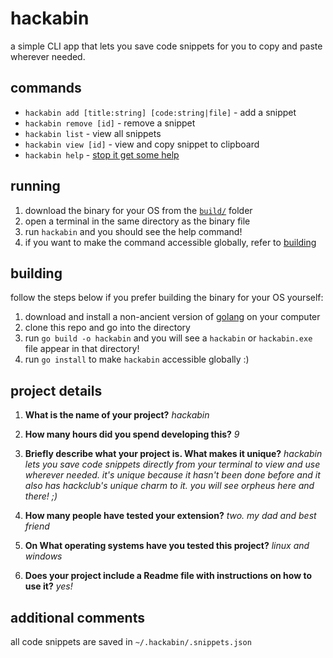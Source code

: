 # hackabin  
a simple CLI app that lets you save code snippets for you to copy and paste wherever needed.

## commands  
- `hackabin add [title:string] [code:string|file]` - add a snippet  
- `hackabin remove [id]` - remove a snippet  
- `hackabin list` - view all snippets  
- `hackabin view [id]` - view and copy snippet to clipboard  
- `hackabin help` - [stop it get some help](https://imgur.com/gallery/stop-get-some-help-DJIkoRf)

## running  
1. download the binary for your OS from the [`build/`](https://github.com/ronykax/hackabin/tree/master/build) folder  
2. open a terminal in the same directory as the binary file  
3. run `hackabin` and you should see the help command!  
4. if you want to make the command accessible globally, refer to [building](https://github.com/ronykax/hackabin?tab=readme-ov-file#building)

## building  
follow the steps below if you prefer building the binary for your OS yourself:  
1. download and install a non-ancient version of [golang](https://go.dev/doc/install) on your computer  
2. clone this repo and go into the directory  
3. run `go build -o hackabin` and you will see a `hackabin` or `hackabin.exe` file appear in that directory!  
4. run `go install` to make `hackabin` accessible globally :)

## project details
1. **What is the name of your project?**
_hackabin_

2. **How many hours did you spend developing this?**
_9_

3. **Briefly describe what your project is. What makes it unique?**
_hackabin lets you save code snippets directly from your terminal to view and use wherever needed. it's unique because it hasn't been done before and it also has hackclub's unique charm to it. you will see orpheus here and there! ;)_

4. **How many people have tested your extension?**
_two. my dad and best friend_

5. **On What operating systems have you tested this project?**
_linux and windows_

6. **Does your project include a Readme file with instructions on how to use it?**
_yes!_

## additional comments
all code snippets are saved in `~/.hackabin/.snippets.json`
